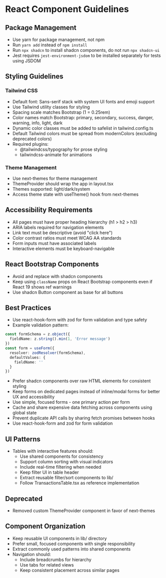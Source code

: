 # React Component Guidelines

## Package Management

- Use yarn for package management, not npm
- Run `yarn add` instead of `npm install`
- Run `npx shadcn` to install shadcn components, do not run `npx shadcn-ui`
- Jest requires `jest-environment-jsdom` to be installed separately for tests using JSDOM

## Styling Guidelines

### Tailwind CSS
- Default font: Sans-serif stack with system UI fonts and emoji support
- Use Tailwind utility classes for styling
- Spacing scale matches Bootstrap (1 = 0.25rem)
- Color names match Bootstrap: primary, secondary, success, danger, warning, info, light, dark
- Dynamic color classes must be added to safelist in tailwind.config.ts
- Default Tailwind colors must be spread from modernColors (excluding deprecated colors)
- Required plugins:
  - @tailwindcss/typography for prose styling
  - tailwindcss-animate for animations

### Theme Management

- Use next-themes for theme management
- ThemeProvider should wrap the app in layout.tsx
- Themes supported: light/dark/system
- Access theme state with useTheme() hook from next-themes

## Accessibility Requirements

- All pages must have proper heading hierarchy (h1 > h2 > h3)
- ARIA labels required for navigation elements
- Link text must be descriptive (avoid "click here")
- Color contrast ratios must meet WCAG AA standards
- Form inputs must have associated labels
- Interactive elements must be keyboard-navigable

## React Bootstrap Components

- Avoid and replace with shadcn components
- Keep using `className` props on React Bootstrap components even if React 19 shows ref warnings
- Use shadcn Button component as base for all buttons

## Best Practices

- Use react-hook-form with zod for form validation and type safety
- Example validation pattern:
```ts
const formSchema = z.object({
  fieldName: z.string().min(1, 'Error message')
})
const form = useForm({
  resolver: zodResolver(formSchema),
  defaultValues: {
    fieldName: ''
  }
})
```
- Prefer shadcn components over raw HTML elements for consistent styling
- Keep forms on dedicated pages instead of inline/modal forms for better UX and accessibility
- Use simple, focused forms - one primary action per form
- Cache and share expensive data fetching across components using global state
- Prevent duplicate API calls by sharing fetch promises between hooks
- Use react-hook-form and zod for form validation

## UI Patterns

- Tables with interactive features should:
  - Use shared components for consistency
  - Support column sorting with visual indicators
  - Include real-time filtering when needed
  - Keep filter UI in table header
  - Extract reusable filter/sort components to lib/
  - Follow TransactionsTable.tsx as reference implementation

## Deprecated

- Removed custom ThemeProvider component in favor of next-themes

## Component Organization

- Keep reusable UI components in lib/ directory
- Prefer small, focused components with single responsibility
- Extract commonly used patterns into shared components
- Navigation should:
  - Include breadcrumbs for hierarchy
  - Use tabs for related views
  - Keep consistent placement across similar pages
